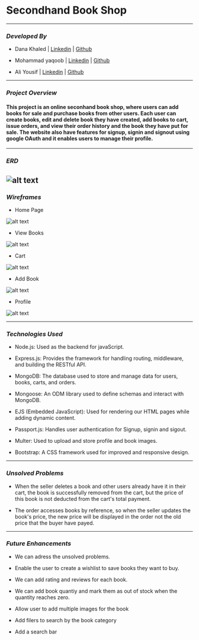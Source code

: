# **Secondhand Book Shop**

---

### _Developed By_

- Dana Khaled | [Linkedin](https://www.linkedin.com/in/dana-alebrahim-a22716267/) | [Github](https://github.com/DanaK270)

- Mohammad yaqoob | [Linkedin](www.linkedin.com/in/mohamed-yaqoob-abdulla) | [Github](https://github.com/MohamedYaqoob)

- Ali Yousif | [Linkedin](www.linkedin.com/in/ali-a-karim) | [Github](https://github.com/Aliiyousiff)

---

### _Project Overview_

#### This project is an online seconhand book shop, where users can add books for sale and purchase books from other users. Each user can create books, edit and delete book they have created, add books to cart, issue orders, and view their order history and the book they have put for sale. The website also have features for signup, signin and signout using google OAuth and it enables users to manage their profile.

---

### _ERD_

## ![alt text](project2updated.drawio.png)

### _Wireframes_

- Home Page

![alt text](<home page.png>)

- View Books

![alt text](BookLibrary.png)

- Cart

![alt text](Cart.png)

- Add Book

![alt text](<Add Book.png>)

- Profile

![alt text](Profile.png)

---

### _Technologies Used_

- Node.js: Used as the backend for javaScript.

- Express.js: Provides the framework for handling routing, middleware, and building the RESTful API.

- MongoDB: The database used to store and manage data for users, books, carts, and orders.

- Mongoose: An ODM library used to define schemas and interact with MongoDB.

- EJS (Embedded JavaScript): Used for rendering our HTML pages while adding dynamic content.

- Passport.js: Handles user authentication for Signup, signin and sigout.

- Multer: Used to upload and store profile and book images.

- Bootstrap: A CSS framework used for improved and responsive design.

---

### _Unsolved Problems_

- When the seller deletes a book and other users already have it in their cart, the book is successfully removed from the cart, but the price of this book is not deducted from the cart's total payment.

- The order accesses books by reference, so when the seller updates the book's price, the new price will be displayed in the order not the old price that the buyer have payed.

---

### _Future Enhancements_

- We can adress the unsolved problems.

- Enable the user to create a wishlist to save books they want to buy.

- We can add rating and reviews for each book.

- We can add book quantiy and mark them as out of stock when the quantity reaches zero.

- Allow user to add multiple images for the book

- Add filers to search by the book category

- Add a search bar

